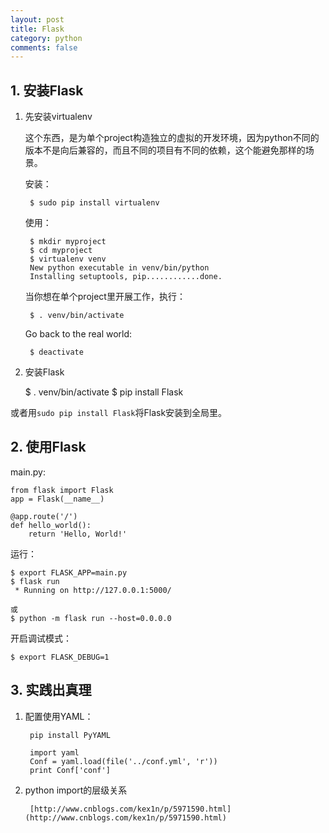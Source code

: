 ```yaml
---
layout: post
title: Flask
category: python
comments: false
---
```


## 1. 安装Flask

1. 先安装virtualenv
    
    这个东西，是为单个project构造独立的虚拟的开发环境，因为python不同的版本不是向后兼容的，而且不同的项目有不同的依赖，这个能避免那样的场景。

    安装：

        $ sudo pip install virtualenv

    使用：

        $ mkdir myproject
        $ cd myproject
        $ virtualenv venv
        New python executable in venv/bin/python
        Installing setuptools, pip............done.

    当你想在单个project里开展工作，执行：

        $ . venv/bin/activate

    Go back to the real world:

        $ deactivate

2. 安装Flask

    $ . venv/bin/activate
    $ pip install Flask

或者用`sudo pip install Flask`将Flask安装到全局里。

## 2. 使用Flask

main.py:

    from flask import Flask
    app = Flask(__name__)

    @app.route('/')
    def hello_world():
        return 'Hello, World!'
运行：
    
    $ export FLASK_APP=main.py
    $ flask run
     * Running on http://127.0.0.1:5000/

    或
    $ python -m flask run --host=0.0.0.0

开启调试模式：

    $ export FLASK_DEBUG=1

## 3. 实践出真理

1. 配置使用YAML：

        pip install PyYAML

        import yaml
        Conf = yaml.load(file('../conf.yml', 'r'))
        print Conf['conf']

2. python import的层级关系

        [http://www.cnblogs.com/kex1n/p/5971590.html](http://www.cnblogs.com/kex1n/p/5971590.html)




